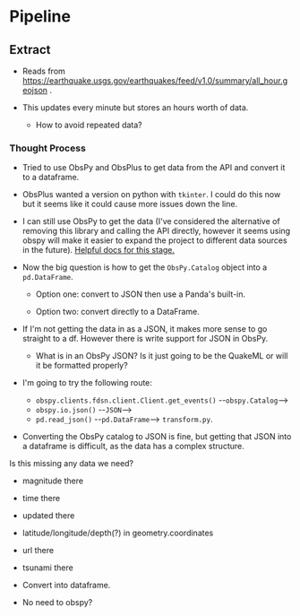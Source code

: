 # Pipeline

## Extract

- Reads from https://earthquake.usgs.gov/earthquakes/feed/v1.0/summary/all_hour.geojson .

- This updates every minute but stores an hours worth of data.

    - How to avoid repeated data?


### Thought Process

- Tried to use ObsPy and ObsPlus to get data from the API and convert it to a dataframe.

- ObsPlus wanted a version on python with `tkinter`. I could do this now but it seems like it could cause more issues down the line.

- I can still use ObsPy to get the data (I've considered the alternative of removing this library and calling the API directly, however it seems using obspy will make it easier to expand the project to different data sources in the future). [Helpful docs for this stage.](https://docs.obspy.org/tutorial/code_snippets/retrieving_data_from_datacenters.html#the-fdsn-web-services)

- Now the big question is how to get the `ObsPy.Catalog` object into a `pd.DataFrame`.

    - Option one: convert to JSON then use a Panda's built-in.

    - Option two: convert directly to a DataFrame.

- If I'm not getting the data in as a JSON, it makes more sense to go straight to a df. However there is write support for JSON in ObsPy.

    - What is in an ObsPy JSON? Is it just going to be the QuakeML or will it be formatted properly?

- I'm going to try the following route:  
    - `obspy.clients.fdsn.client.Client.get_events()` --`obspy.Catalog`-->
    - `obspy.io.json()` --`JSON`-->
    - `pd.read_json()` --`pd.DataFrame`--> `transform.py`.

- Converting the ObsPy catalog to JSON is fine, but getting that JSON into a dataframe is difficult, as the data has a complex structure.


Is this missing any data we need?

- magnitude there
- time there
- updated there
- latitude/longitude/depth(?) in geometry.coordinates
- url there
- tsunami there

- Convert into dataframe.
- No need to obspy?
